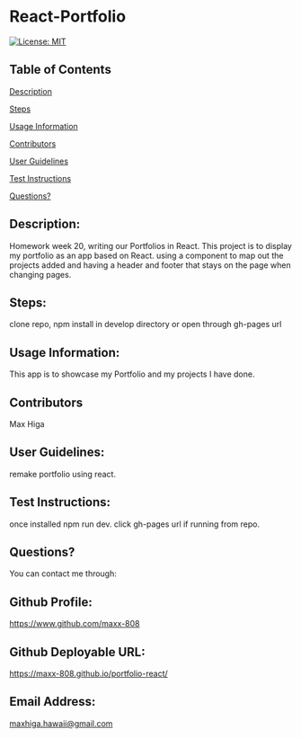 
# React-Portfolio

[![License: MIT](https://img.shields.io/badge/License-MIT-yellow.svg)](https://opensource.org/licenses/MIT)

## Table of Contents

[Description](#description)

[Steps](#steps)

[Usage Information](#usage-information)

[Contributors](#contributors)

[User Guidelines](#user-guidelines)

[Test Instructions](#test-instructions)

[Questions?](#questions?)


<a name="description"></a>

## Description:

Homework week 20, writing our Portfolios in React. This project is to display my portfolio as an app based on React. using a component to map out the projects added and having a header and footer that stays on the page when changing pages.

<a name="steps"></a>

## Steps:

clone repo, npm install in develop directory or open through gh-pages url

<a name="usage-information"></a>

## Usage Information:

This app is to showcase my Portfolio and my projects I have done.

<a name="contributors"></a>

## Contributors

Max Higa

<a name="user-guidelines"></a>

## User Guidelines:

remake portfolio using react.

<a name="test-instrucions"></a>

## Test Instructions:

once installed npm run dev. click gh-pages url if running from repo.

<a name="questions?"></a>

## Questions?

You can contact me through:

## Github Profile: 

https://www.github.com/maxx-808

## Github Deployable URL:

https://maxx-808.github.io/portfolio-react/

## Email Address: 

maxhiga.hawaii@gmail.com
